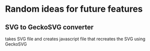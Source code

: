 # Random ideas for future features

## SVG to GeckoSVG converter

takes SVG file and creates javascript file that recreates the SVG using GeckoSVG